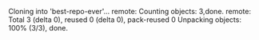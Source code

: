 Cloning into 'best-repo-ever'...
remote: Counting objects: 3,done.
remote: Total 3 (delta 0), reused 0 (delta 0), pack-reused 0
Unpacking objects: 100% (3/3), done.
